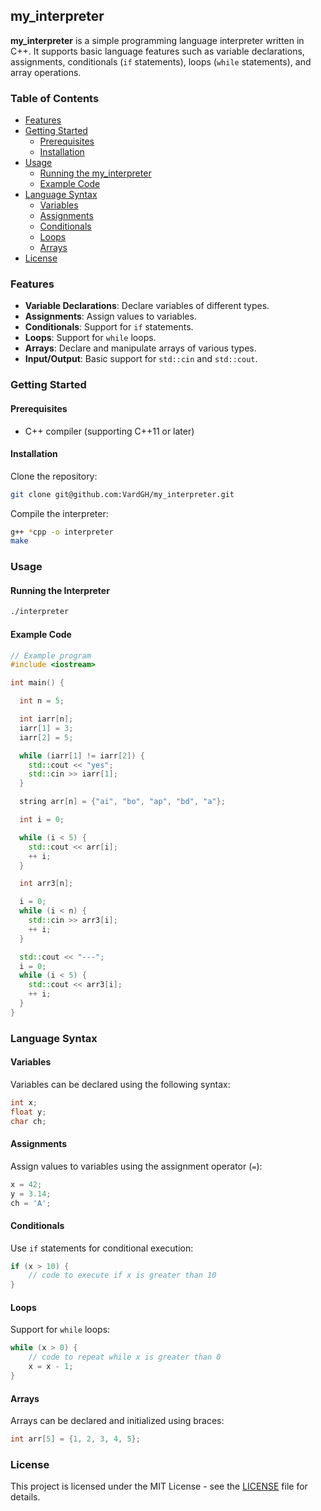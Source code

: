 ## my_interpreter

**my_interpreter** is a simple programming language interpreter written in C++. It supports basic language features such as variable declarations, assignments, conditionals (`if` statements), loops (`while` statements), and array operations.

### Table of Contents

- [Features](#features)
- [Getting Started](#getting-started)
  - [Prerequisites](#prerequisites)
  - [Installation](#installation)
- [Usage](#usage)
  - [Running the my_interpreter](#running-the-interpreter)
  - [Example Code](#example-code)
- [Language Syntax](#language-syntax)
  - [Variables](#variables)
  - [Assignments](#assignments)
  - [Conditionals](#conditionals)
  - [Loops](#loops)
  - [Arrays](#arrays)
- [License](#license)

### Features

- **Variable Declarations**: Declare variables of different types.
- **Assignments**: Assign values to variables.
- **Conditionals**: Support for `if` statements.
- **Loops**: Support for `while` loops.
- **Arrays**: Declare and manipulate arrays of various types.
- **Input/Output**: Basic support for `std::cin` and `std::cout`.

### Getting Started

#### Prerequisites

- C++ compiler (supporting C++11 or later)

#### Installation

Clone the repository:

```bash
git clone git@github.com:VardGH/my_interpreter.git
```

Compile the interpreter:

```bash
g++ *cpp -o interpreter
make
```

### Usage

#### Running the Interpreter

```bash
./interpreter
```

#### Example Code

```cpp
// Example program
#include <iostream>

int main() {

  int n = 5;

  int iarr[n];
  iarr[1] = 3;
  iarr[2] = 5;

  while (iarr[1] != iarr[2]) {
    std::cout << "yes";
    std::cin >> iarr[1];
  }

  string arr[n] = {"ai", "bo", "ap", "bd", "a"};

  int i = 0;

  while (i < 5) {
    std::cout << arr[i];
    ++ i;
  }

  int arr3[n];

  i = 0;
  while (i < n) {
    std::cin >> arr3[i];
    ++ i;
  }

  std::cout << "---";
  i = 0;
  while (i < 5) {
    std::cout << arr3[i];
    ++ i;
  }
}
```

### Language Syntax

#### Variables

Variables can be declared using the following syntax:

```cpp
int x;
float y;
char ch;
```

#### Assignments

Assign values to variables using the assignment operator (`=`):

```cpp
x = 42;
y = 3.14;
ch = 'A';
```

#### Conditionals

Use `if` statements for conditional execution:

```cpp
if (x > 10) {
    // code to execute if x is greater than 10
}
```

#### Loops

Support for `while` loops:

```cpp
while (x > 0) {
    // code to repeat while x is greater than 0
    x = x - 1;
}
```

#### Arrays

Arrays can be declared and initialized using braces:

```cpp
int arr[5] = {1, 2, 3, 4, 5};
```

### License

This project is licensed under the MIT License - see the [LICENSE](LICENSE) file for details.